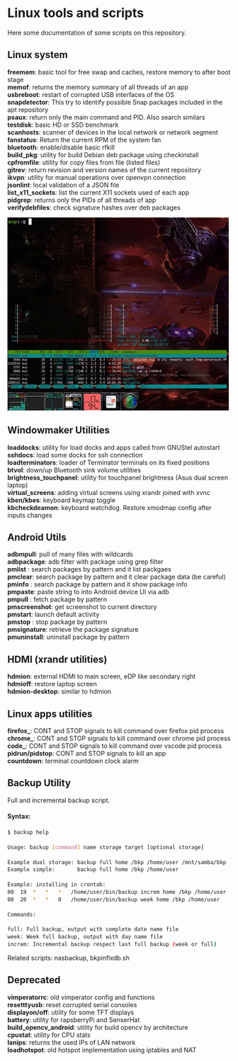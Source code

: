 # Linux tools and scripts

Here some documentation of some scripts on this repository.

## Linux system

**freemem**: basic tool for free swap and caches, restore memory to after boot stage  
**memof**: returns the memory summary of all threads of an app  
**usbreboot**: restart of corrupted USB interfaces of the OS  
**snapdetector**: This try to identify possible Snap packages included in the apt repository  
**psaux**: return only the main command and PID. Also search similars  
**testdisk**: basic HD or SSD benchmark  
**scanhosts**: scanner of devices in the local network or network segment  
**fanstatus**: Return the current RPM of the system fan  
**bluetooth**: enable/disable basic rfkill  
**build_pkg**: utility for build Debian deb package using checkinstall  
**cpfromfile**: utility for copy files from file (listed files)  
**gitrev**: return revision and version names of the current repository  
**ikvpn**: utility for manual operations over openvpn connection  
**jsonlint**: local validation of a JSON file  
**list_x11_sockets**: list the current X11 sockets used of each app  
**pidgrep**: returns only the PIDs of all threads of app  
**verifydebfiles**: check signature hashes over deb packages  

![freemem demo](images/freemem.gif)

## Windowmaker Utilities

**loaddocks**: utility for load docks and apps called from GNUStel autostart  
**sshdocs**: load some docks for ssh connection  
**loadterminators**: loader of Terminator terminals on its fixed positions  
**btvol**: down/up Bluetooth sink volume utilities  
**brightness_touchpanel**: utility for touchpanel brightness (Asus dual screen laptop)  
**virtual_screens**: adding virtual screens using xrandr joined with xvnc  
**kben/kbes**: keyboard keymap toggle  
**kbcheckdeamon**: keyboard watchdog. Restore xmodmap config after inputs changes  

## Android Utils

**adbmpull**: pull of many files with wildcards  
**adbpackage**: adb filter with package using grep filter  
**pmlist** : search packages by pattern and it list packgaes  
**pmclear**: search package by pattern and it clear package data (be careful)  
**pminfo** : search package by pattern and it show package info  
**pmpaste**: paste string to into Android device UI via adb  
**pmpull** : fetch package by pattern  
**pmscreenshot**: get screenshot to current directory  
**pmstart**: launch default activity  
**pmstop** : stop package by pattern  
**pmsignature**: retrieve the package signature  
**pmuninstall**: uninstall package by pattern  
  
## HDMI (xrandr utilities)  
  
**hdmion**: external HDMI to main screen, eDP like secondary right  
**hdmioff**: restore laptop screen  
**hdmion-desktop**: similar to hdmion  
  
## Linux apps utilities  
  
**firefox_**: CONT and STOP signals to kill command over firefox pid process  
**chrome_**: CONT and STOP signals to kill command over chrome pid process  
**code_**: CONT and STOP signals to kill command over vscode pid process  
**pidrun/pidstop**: CONT and STOP signals to kill an app  
**countdown**: terminal countdown clock alarm  

## Backup Utility

Full and incremental backup script.

#### Syntax:

``` bash
$ backup help

Usage: backup [command] name storage target [optional storage]

Example dual storage: backup full home /bkp /home/user /mnt/samba/bkp
Example simple:       backup full home /bkp /home/user

Example: installing in crontab:
00  19  *   *   *   /home/user/bin/backup increm home /bkp /home/user
00  20  *   *   0   /home/user/bin/backup week home /bkp /home/user

Commands:

full: Full backup, output with complete date name file
week: Week full backup, output with day name file
increm: Incremental backup respect last full backup (week or full)
```

Related scripts: nasbackup, bkpinflxdb.sh

## Deprecated

**vimperatorrc**: old vimperator config and functions  
**resetttyusb**: reset corrupted serial consoles  
**displayon/off**: utility for some TFT displays  
**battery**: utility for rapsberryPi and SenserHat  
**build_opencv_android**: utility for build opencv by architecture  
**cpustat**: utility for CPU stats  
**lanips**: returns the used IPs of LAN network  
**loadhotspot**: old hotspot implementation using iptables and NAT
